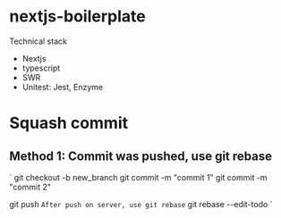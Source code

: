 # nextjs-boilerplate
Technical stack
- Nextjs
- typescript
- SWR
- Unitest: Jest, Enzyme


# Squash commit 
## Method 1: Commit was pushed, use git rebase
`
git checkout -b new_branch
git commit -m "commit 1"
git commit -m "commit 2"

git push
`
After push on server, use git rebase
`
git rebase --edit-todo
`